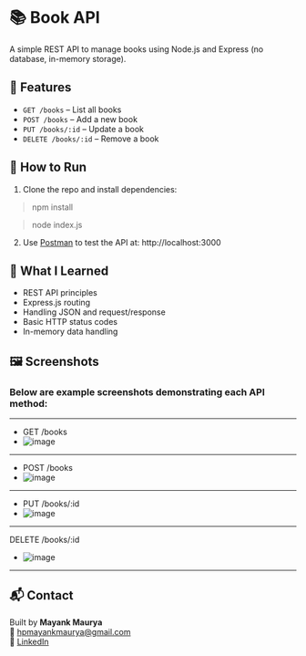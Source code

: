 # 📚 Book API

A simple REST API to manage books using Node.js and Express (no database, in-memory storage).

## 🔧 Features

- `GET /books` – List all books
- `POST /books` – Add a new book
- `PUT /books/:id` – Update a book
- `DELETE /books/:id` – Remove a book

## 🧪 How to Run

1. Clone the repo and install dependencies:

> npm install

> node index.js


2. Use [Postman](https://www.postman.com/) to test the API at:
http://localhost:3000



## 🧠 What I Learned

- REST API principles
- Express.js routing
- Handling JSON and request/response
- Basic HTTP status codes
- In-memory data handling

## 🖼️ Screenshots
### Below are example screenshots demonstrating each API method:
---
- GET /books
- ![image](https://github.com/user-attachments/assets/89f5f8d7-556f-4e8f-a7ff-67bf8783e9cf)
---
- POST /books
- ![image](https://github.com/user-attachments/assets/16d0e875-8483-4a08-a2c1-ea7bdf8313f4)
---
- PUT /books/:id
- ![image](https://github.com/user-attachments/assets/41ebec32-757e-4922-92fe-1925da38db2a)
---
DELETE /books/:id
- ![image](https://github.com/user-attachments/assets/da921462-e70f-4d2e-86c6-98859e0c9575)
---

## 📬 Contact

Built by **Mayank Maurya**  
📧 hpmayankmaurya@gmail.com  
🔗 [LinkedIn](https://www.linkedin.com/in/mayankmaurya05/)

